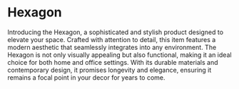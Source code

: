 Hexagon
==========================================================================================================================
Introducing the Hexagon, a sophisticated and stylish product designed to elevate your space. Crafted with attention to detail, this item features a modern aesthetic that seamlessly integrates into any environment. The Hexagon is not only visually appealing but also functional, making it an ideal choice for both home and office settings. With its durable materials and contemporary design, it promises longevity and elegance, ensuring it remains a focal point in your decor for years to come.
